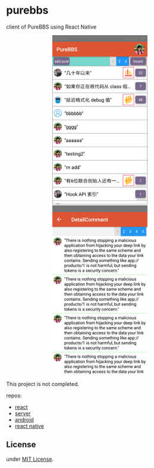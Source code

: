 # purebbs

client of PureBBS using React Native

<p align="center">
  <img src="./screen/post.png" width="256" height="455">
  <img src="./screen/comment.png" width="256" height="455">
</p>

This project is not completed.

repos:
- [react](https://github.com/maxyou/purebbs)
- [server](https://github.com/maxyou/purebbs-server)
- [android](https://github.com/maxyou/purebbs-android)
- [react native](https://github.com/maxyou/purebbs-react-native)


## License<br>
under [MIT License](http://www.opensource.org/licenses/MIT).
